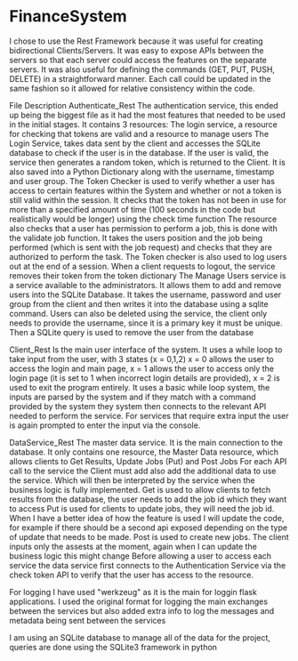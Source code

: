 # FinanceSystem

I chose to use the Rest Framework because it was useful for creating bidirectional Clients/Servers. It was easy to expose APIs between the servers so that each server could access the features on the separate servers.
It was also useful for defining the commands (GET, PUT, PUSH, DELETE) in a straightforward manner. Each call could be updated in the same fashion so it allowed for relative consistency within the code.

File Description
Authenticate_Rest
The authentication service, this ended up being the biggest file as it had the most features that needed to be used in the initial stages.
It contains 3 resources: The login service, a resource for checking that tokens are valid and a resource to manage users
The Login Service, takes data sent by the client and accesses the SQLite database to check if the user is in the database. 
If the user is valid, the service then generates a random token, which is returned to the Client. It is also saved into a Python Dictionary along with the username, timestamp and user group. 
The Token Checker is used to verify whether a user has access to certain features within the System and whether or not a token is still valid within the session.
It checks that the token has not been in use for more than a specified amount of time (100 seconds in the code but realistically would be longer) using the check time function
The resource also checks that a user has permission to perform a job, this is done with the validate job function. It takes the users position and the job being performed (which is sent with the job request) and checks that they are authorized to perform the task.
The Token checker is also used to log users out at the end of a session. When a client requests to logout, the service removes their token from the token dictionary
The Manage Users service is a service available to the administrators. It allows them to add and remove users into the SQLite Database. It takes the username, password and user group from the client and then writes it into the database using a sqlite command.
Users can also be deleted using the service, the client only needs to provide the username, since it is a primary key it must be unique. Then a SQLite query is used to remove the user from the database

Client_Rest
Is the main user interface of the system. It uses a while loop to take input from the user, with 3 states (x = 0,1,2)
x = 0 allows the user to access the login and main page, x = 1 allows the user to access only the login page (it is set to 1 when incorrect login details are provided), x = 2 is used to exit the program entirely.
It uses a basic while loop system, the inputs are parsed by the system and if they match with a command provided by the system they system then connects to the relevant API needed to perform the service.
For services that require extra input the user is again prompted to enter the input via the console.

DataService_Rest
The master data service. It is the main connection to the database. It only contains one resource, the Master Data resource, which allows clients to Get Results, Update Jobs (Put) and Post Jobs
For each API call to the service the Client must add also add the additional data to use the service. Which will then be interpreted by the service when the business logic is fully implemented.
Get is used to allow clients to fetch results from the database, the user needs to add the job id which they want to access
Put is used for clients to update jobs, they will need the job id. When I have a better idea of how the feature is used I will update the code, for example if there should be a second api exposed depending on the type of update that needs to be made.
Post is used to create new jobs. The client inputs only the assests at the moment, again when I can update the business logic this might change 
Before allowing a user to access each service the data service first connects to the Authentication Service via the check token API to verify that the user has access to the resource.

For logging I have used "werkzeug" as it is the main for loggin flask applications. I used the original format for logging the main exchanges between the services but also added extra info to log the messages and metadata being sent between the services

I am using an SQLite database to manage all of the data for the project, queries are done using the SQLite3 framework in python
